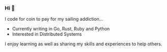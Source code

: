### Hi 👋

I code for coin to pay for my sailing addiction...

- Currently writing in Go, Rust, Ruby and Python
- Interested in Distributed Systems

I enjoy learning as well as sharing my skills and experiences to help others.
